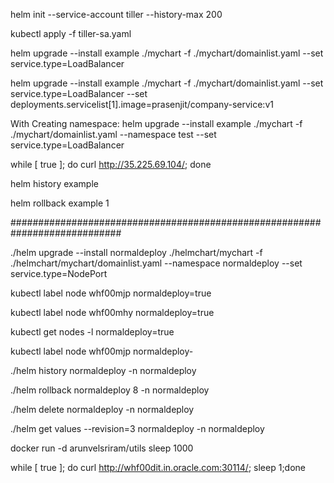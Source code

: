 helm init --service-account tiller --history-max 200

kubectl apply -f tiller-sa.yaml

helm upgrade --install example ./mychart -f ./mychart/domainlist.yaml --set service.type=LoadBalancer

helm upgrade --install example ./mychart -f ./mychart/domainlist.yaml --set service.type=LoadBalancer --set deployments.servicelist[1].image=prasenjit/company-service:v1

With Creating namespace:
helm upgrade --install example ./mychart -f ./mychart/domainlist.yaml --namespace test --set service.type=LoadBalancer


while [ true ]; do   curl http://35.225.69.104/; done

helm history example

helm rollback example 1



############################################################################

./helm upgrade --install normaldeploy ./helmchart/mychart -f ./helmchart/mychart/domainlist.yaml --namespace normaldeploy --set service.type=NodePort

kubectl label node whf00mjp normaldeploy=true

kubectl label node whf00mhy normaldeploy=true

 kubectl get nodes -l normaldeploy=true
 
 kubectl label node whf00mjp normaldeploy-


./helm history normaldeploy -n normaldeploy

 ./helm rollback normaldeploy 8 -n normaldeploy
 
 ./helm delete normaldeploy -n normaldeploy 
 
 
 ./helm get values --revision=3 normaldeploy -n normaldeploy
 
 docker run -d arunvelsriram/utils sleep 1000
 
 




while [ true ]; do   curl http://whf00dit.in.oracle.com:30114/; sleep 1;done
